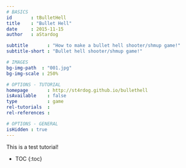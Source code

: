 ```yaml
---
# BASICS
id       : tBulletHell
title    : "Bullet Hell"
date     : 2015-11-15
author   : aStardog

subtitle       : "How to make a bullet hell shooter/shmup game!"
subtitle-short : "Bullet hell shooter/shmup game!"

# IMAGES
bg-img-path  : "001.jpg"
bg-img-scale : 250%

# OPTIONS - TUTORIAL
homepage       : http://st4rdog.github.io/bullethell
isAvailable    : false
type           : game
rel-tutorials  : 
rel-references : 

# OPTIONS - GENERAL
isHidden : true
---
```

This is a test tutorial!

* TOC
{:toc}